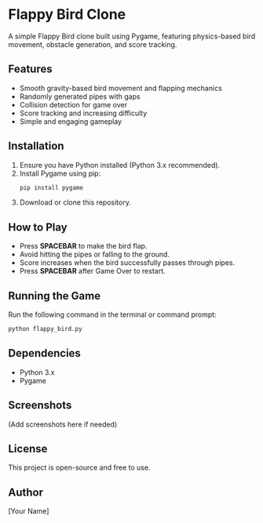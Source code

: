 # Flappy Bird Clone
A simple Flappy Bird clone built using Pygame, featuring physics-based bird movement, obstacle generation, and score tracking.

## Features
- Smooth gravity-based bird movement and flapping mechanics
- Randomly generated pipes with gaps
- Collision detection for game over
- Score tracking and increasing difficulty
- Simple and engaging gameplay

## Installation
1. Ensure you have Python installed (Python 3.x recommended).
2. Install Pygame using pip:
   ```sh
   pip install pygame
   ```
3. Download or clone this repository.

## How to Play
- Press **SPACEBAR** to make the bird flap.
- Avoid hitting the pipes or falling to the ground.
- Score increases when the bird successfully passes through pipes.
- Press **SPACEBAR** after Game Over to restart.

## Running the Game
Run the following command in the terminal or command prompt:
```sh
python flappy_bird.py
```

## Dependencies
- Python 3.x
- Pygame

## Screenshots
(Add screenshots here if needed)

## License
This project is open-source and free to use.

## Author
[Your Name]

